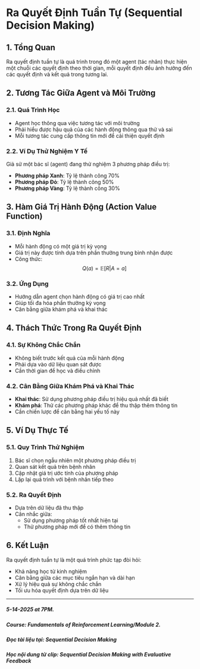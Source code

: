 # Ra Quyết Định Tuần Tự (Sequential Decision Making)

## 1. Tổng Quan
Ra quyết định tuần tự là quá trình trong đó một agent (tác nhân) thực hiện một chuỗi các quyết định theo thời gian, mỗi quyết định đều ảnh hưởng đến các quyết định và kết quả trong tương lai.

## 2. Tương Tác Giữa Agent và Môi Trường

### 2.1. Quá Trình Học
- Agent học thông qua việc tương tác với môi trường
- Phải hiểu được hậu quả của các hành động thông qua thử và sai
- Mỗi tương tác cung cấp thông tin mới để cải thiện quyết định

### 2.2. Ví Dụ Thử Nghiệm Y Tế
Giả sử một bác sĩ (agent) đang thử nghiệm 3 phương pháp điều trị:
- **Phương pháp Xanh**: Tỷ lệ thành công 70%
- **Phương pháp Đỏ**: Tỷ lệ thành công 50%
- **Phương pháp Vàng**: Tỷ lệ thành công 30%

## 3. Hàm Giá Trị Hành Động (Action Value Function)

### 3.1. Định Nghĩa
- Mỗi hành động có một giá trị kỳ vọng
- Giá trị này được tính dựa trên phần thưởng trung bình nhận được
- Công thức:
$$Q(a) = \mathbb{E}[R|A=a]$$

### 3.2. Ứng Dụng
- Hướng dẫn agent chọn hành động có giá trị cao nhất
- Giúp tối đa hóa phần thưởng kỳ vọng
- Cân bằng giữa khám phá và khai thác

## 4. Thách Thức Trong Ra Quyết Định

### 4.1. Sự Không Chắc Chắn
- Không biết trước kết quả của mỗi hành động
- Phải dựa vào dữ liệu quan sát được
- Cần thời gian để học và điều chỉnh

### 4.2. Cân Bằng Giữa Khám Phá và Khai Thác
- **Khai thác**: Sử dụng phương pháp điều trị hiệu quả nhất đã biết
- **Khám phá**: Thử các phương pháp khác để thu thập thêm thông tin
- Cần chiến lược để cân bằng hai yếu tố này

## 5. Ví Dụ Thực Tế

### 5.1. Quy Trình Thử Nghiệm
1. Bác sĩ chọn ngẫu nhiên một phương pháp điều trị
2. Quan sát kết quả trên bệnh nhân
3. Cập nhật giá trị ước tính của phương pháp
4. Lặp lại quá trình với bệnh nhân tiếp theo

### 5.2. Ra Quyết Định
- Dựa trên dữ liệu đã thu thập
- Cân nhắc giữa:
  + Sử dụng phương pháp tốt nhất hiện tại
  + Thử phương pháp mới để có thêm thông tin

## 6. Kết Luận
Ra quyết định tuần tự là một quá trình phức tạp đòi hỏi:
- Khả năng học từ kinh nghiệm
- Cân bằng giữa các mục tiêu ngắn hạn và dài hạn
- Xử lý hiệu quả sự không chắc chắn
- Tối ưu hóa quyết định dựa trên dữ liệu

-------------------------------------------------------------------------------------------------------
  ##### 5-14-2025 at 7PM.
  ##### Course: Fundamentals of Reinforcement Learning/Module 2.
  ##### Đọc tài liệu tại: Sequential Decision Making
  ##### Học nội dung từ clip: Sequential Decision Making with Evaluative Feedback

